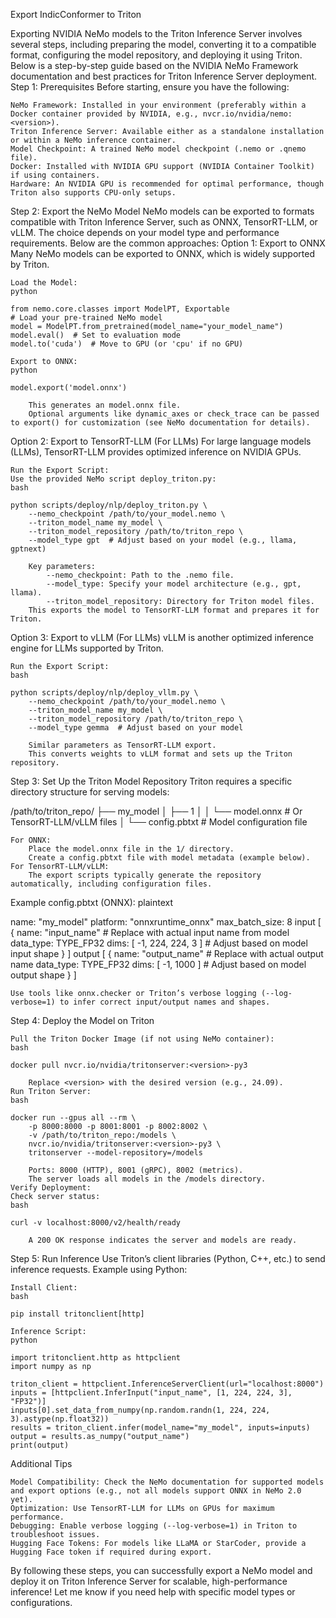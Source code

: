 Export IndicConformer to Triton

Exporting NVIDIA NeMo models to the Triton Inference Server involves several steps, including preparing the model, converting it to a compatible format, configuring the model repository, and deploying it using Triton. Below is a step-by-step guide based on the NVIDIA NeMo Framework documentation and best practices for Triton Inference Server deployment.
Step 1: Prerequisites
Before starting, ensure you have the following:

    NeMo Framework: Installed in your environment (preferably within a Docker container provided by NVIDIA, e.g., nvcr.io/nvidia/nemo:<version>).
    Triton Inference Server: Available either as a standalone installation or within a NeMo inference container.
    Model Checkpoint: A trained NeMo model checkpoint (.nemo or .qnemo file).
    Docker: Installed with NVIDIA GPU support (NVIDIA Container Toolkit) if using containers.
    Hardware: An NVIDIA GPU is recommended for optimal performance, though Triton also supports CPU-only setups.

Step 2: Export the NeMo Model
NeMo models can be exported to formats compatible with Triton Inference Server, such as ONNX, TensorRT-LLM, or vLLM. The choice depends on your model type and performance requirements. Below are the common approaches:
Option 1: Export to ONNX
Many NeMo models can be exported to ONNX, which is widely supported by Triton.

    Load the Model:
    python

    from nemo.core.classes import ModelPT, Exportable
    # Load your pre-trained NeMo model
    model = ModelPT.from_pretrained(model_name="your_model_name")
    model.eval()  # Set to evaluation mode
    model.to('cuda')  # Move to GPU (or 'cpu' if no GPU)

    Export to ONNX:
    python

    model.export('model.onnx')

        This generates an model.onnx file.
        Optional arguments like dynamic_axes or check_trace can be passed to export() for customization (see NeMo documentation for details).

Option 2: Export to TensorRT-LLM (For LLMs)
For large language models (LLMs), TensorRT-LLM provides optimized inference on NVIDIA GPUs.

    Run the Export Script:
    Use the provided NeMo script deploy_triton.py:
    bash

    python scripts/deploy/nlp/deploy_triton.py \
        --nemo_checkpoint /path/to/your_model.nemo \
        --triton_model_name my_model \
        --triton_model_repository /path/to/triton_repo \
        --model_type gpt  # Adjust based on your model (e.g., llama, gptnext)

        Key parameters:
            --nemo_checkpoint: Path to the .nemo file.
            --model_type: Specify your model architecture (e.g., gpt, llama).
            --triton_model_repository: Directory for Triton model files.
        This exports the model to TensorRT-LLM format and prepares it for Triton.

Option 3: Export to vLLM (For LLMs)
vLLM is another optimized inference engine for LLMs supported by Triton.

    Run the Export Script:
    bash

    python scripts/deploy/nlp/deploy_vllm.py \
        --nemo_checkpoint /path/to/your_model.nemo \
        --triton_model_name my_model \
        --triton_model_repository /path/to/triton_repo \
        --model_type gemma  # Adjust based on your model

        Similar parameters as TensorRT-LLM export.
        This converts weights to vLLM format and sets up the Triton repository.

Step 3: Set Up the Triton Model Repository
Triton requires a specific directory structure for serving models:

/path/to/triton_repo/
├── my_model
│   ├── 1
│   │   └── model.onnx  # Or TensorRT-LLM/vLLM files
│   └── config.pbtxt   # Model configuration file

    For ONNX:
        Place the model.onnx file in the 1/ directory.
        Create a config.pbtxt file with model metadata (example below).
    For TensorRT-LLM/vLLM:
        The export scripts typically generate the repository automatically, including configuration files.

Example config.pbtxt (ONNX):
plaintext

name: "my_model"
platform: "onnxruntime_onnx"
max_batch_size: 8
input [
  {
    name: "input_name"  # Replace with actual input name from model
    data_type: TYPE_FP32
    dims: [ -1, 224, 224, 3 ]  # Adjust based on model input shape
  }
]
output [
  {
    name: "output_name"  # Replace with actual output name
    data_type: TYPE_FP32
    dims: [ -1, 1000 ]  # Adjust based on model output shape
  }
]

    Use tools like onnx.checker or Triton’s verbose logging (--log-verbose=1) to infer correct input/output names and shapes.

Step 4: Deploy the Model on Triton

    Pull the Triton Docker Image (if not using NeMo container):
    bash

    docker pull nvcr.io/nvidia/tritonserver:<version>-py3

        Replace <version> with the desired version (e.g., 24.09).
    Run Triton Server:
    bash

    docker run --gpus all --rm \
        -p 8000:8000 -p 8001:8001 -p 8002:8002 \
        -v /path/to/triton_repo:/models \
        nvcr.io/nvidia/tritonserver:<version>-py3 \
        tritonserver --model-repository=/models

        Ports: 8000 (HTTP), 8001 (gRPC), 8002 (metrics).
        The server loads all models in the /models directory.
    Verify Deployment:
    Check server status:
    bash

    curl -v localhost:8000/v2/health/ready

        A 200 OK response indicates the server and models are ready.

Step 5: Run Inference
Use Triton’s client libraries (Python, C++, etc.) to send inference requests. Example using Python:

    Install Client:
    bash

    pip install tritonclient[http]

    Inference Script:
    python

    import tritonclient.http as httpclient
    import numpy as np

    triton_client = httpclient.InferenceServerClient(url="localhost:8000")
    inputs = [httpclient.InferInput("input_name", [1, 224, 224, 3], "FP32")]
    inputs[0].set_data_from_numpy(np.random.randn(1, 224, 224, 3).astype(np.float32))
    results = triton_client.infer(model_name="my_model", inputs=inputs)
    output = results.as_numpy("output_name")
    print(output)

Additional Tips

    Model Compatibility: Check the NeMo documentation for supported models and export options (e.g., not all models support ONNX in NeMo 2.0 yet).
    Optimization: Use TensorRT-LLM for LLMs on GPUs for maximum performance.
    Debugging: Enable verbose logging (--log-verbose=1) in Triton to troubleshoot issues.
    Hugging Face Tokens: For models like LLaMA or StarCoder, provide a Hugging Face token if required during export.

By following these steps, you can successfully export a NeMo model and deploy it on Triton Inference Server for scalable, high-performance inference! Let me know if you need help with specific model types or configurations.